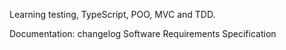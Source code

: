 Learning testing, TypeScript, POO, MVC and TDD.

Documentation:
changelog
Software Requirements Specification